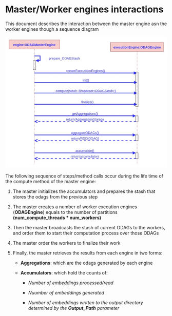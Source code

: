 # Master/Worker engines interactions

This document describes the interaction between the master engine asn the worker engines though a sequence diagram

<p align="center"> 
<img src="../resources/SeqDiag/CreateComputeFinalize.jpg" alt="Master Engine Class Diagram">
</p>

The following sequence of steps/method calls occur during the life time of the compute method of the master engine:

1. The master initializes the accumulators and prepares the stash that stores the odags from the previous step

2. The master creates a number of worker execution engines (**ODAGEngine**) equals to the number of partitions **(num_compute_threads * num_workers)**

3. Then the master broadcasts the stash of current ODAGs to the workers, and order them to start their computation process over those ODAGs

4. The master order the workers to finalize their work

5. Finally, the master retrieves the results from each engine in two forms:

	* **Aggregations**: which are the odags generated by each engine
	
	* **Accumulators**: which hold the counts of:
	
		* *Number of embeddings processed/read*
		
		* *Nuumber of embeddings generated*
		
		* *Number of embeddings written to the output directory determined by the **Output_Path** parameter*


